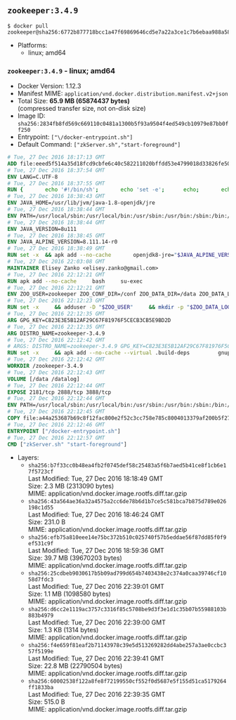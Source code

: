 ## `zookeeper:3.4.9`

```console
$ docker pull zookeeper@sha256:6772b877718bcc1a47f69869646cd5e7a22a3ce1c7b6ebaa988a58cb610119fa
```

-	Platforms:
	-	linux; amd64

### `zookeeper:3.4.9` - linux; amd64

-	Docker Version: 1.12.3
-	Manifest MIME: `application/vnd.docker.distribution.manifest.v2+json`
-	Total Size: **65.9 MB (65874437 bytes)**  
	(compressed transfer size, not on-disk size)
-	Image ID: `sha256:2834fb8fd569c669110c0481a1300b5f93a9504f4ed549cb10979e87bb0ff250`
-	Entrypoint: `["\/docker-entrypoint.sh"]`
-	Default Command: `["zkServer.sh","start-foreground"]`

```dockerfile
# Tue, 27 Dec 2016 18:17:13 GMT
ADD file:eeed5f514a35d18fcd9cbfe6c40c582211020bffdd53e4799018d33826fe5067 in / 
# Tue, 27 Dec 2016 18:37:54 GMT
ENV LANG=C.UTF-8
# Tue, 27 Dec 2016 18:37:55 GMT
RUN { 		echo '#!/bin/sh'; 		echo 'set -e'; 		echo; 		echo 'dirname "$(dirname "$(readlink -f "$(which javac || which java)")")"'; 	} > /usr/local/bin/docker-java-home 	&& chmod +x /usr/local/bin/docker-java-home
# Tue, 27 Dec 2016 18:38:43 GMT
ENV JAVA_HOME=/usr/lib/jvm/java-1.8-openjdk/jre
# Tue, 27 Dec 2016 18:38:44 GMT
ENV PATH=/usr/local/sbin:/usr/local/bin:/usr/sbin:/usr/bin:/sbin:/bin:/usr/lib/jvm/java-1.8-openjdk/jre/bin:/usr/lib/jvm/java-1.8-openjdk/bin
# Tue, 27 Dec 2016 18:38:44 GMT
ENV JAVA_VERSION=8u111
# Tue, 27 Dec 2016 18:38:45 GMT
ENV JAVA_ALPINE_VERSION=8.111.14-r0
# Tue, 27 Dec 2016 18:38:49 GMT
RUN set -x 	&& apk add --no-cache 		openjdk8-jre="$JAVA_ALPINE_VERSION" 	&& [ "$JAVA_HOME" = "$(docker-java-home)" ]
# Tue, 27 Dec 2016 22:03:08 GMT
MAINTAINER Elisey Zanko <elisey.zanko@gmail.com>
# Tue, 27 Dec 2016 22:12:21 GMT
RUN apk add --no-cache     bash     su-exec
# Tue, 27 Dec 2016 22:12:21 GMT
ENV ZOO_USER=zookeeper ZOO_CONF_DIR=/conf ZOO_DATA_DIR=/data ZOO_DATA_LOG_DIR=/datalog ZOO_PORT=2181 ZOO_TICK_TIME=2000 ZOO_INIT_LIMIT=5 ZOO_SYNC_LIMIT=2
# Tue, 27 Dec 2016 22:12:23 GMT
RUN set -x     && adduser -D "$ZOO_USER"     && mkdir -p "$ZOO_DATA_LOG_DIR" "$ZOO_DATA_DIR" "$ZOO_CONF_DIR"     && chown "$ZOO_USER:$ZOO_USER" "$ZOO_DATA_LOG_DIR" "$ZOO_DATA_DIR" "$ZOO_CONF_DIR"
# Tue, 27 Dec 2016 22:12:35 GMT
ARG GPG_KEY=C823E3E5B12AF29C67F81976F5CECB3CB5E9BD2D
# Tue, 27 Dec 2016 22:12:35 GMT
ARG DISTRO_NAME=zookeeper-3.4.9
# Tue, 27 Dec 2016 22:12:42 GMT
# ARGS: DISTRO_NAME=zookeeper-3.4.9 GPG_KEY=C823E3E5B12AF29C67F81976F5CECB3CB5E9BD2D
RUN set -x     && apk add --no-cache --virtual .build-deps         gnupg     && wget -q "http://www.apache.org/dist/zookeeper/$DISTRO_NAME/$DISTRO_NAME.tar.gz"     && wget -q "http://www.apache.org/dist/zookeeper/$DISTRO_NAME/$DISTRO_NAME.tar.gz.asc"     && export GNUPGHOME="$(mktemp -d)"     && gpg --keyserver ha.pool.sks-keyservers.net --recv-key "$GPG_KEY"     && gpg --batch --verify "$DISTRO_NAME.tar.gz.asc" "$DISTRO_NAME.tar.gz"     && tar -xzf "$DISTRO_NAME.tar.gz"     && mv "$DISTRO_NAME/conf/"* "$ZOO_CONF_DIR"     && rm -r "$GNUPGHOME" "$DISTRO_NAME.tar.gz" "$DISTRO_NAME.tar.gz.asc"     && apk del .build-deps
# Tue, 27 Dec 2016 22:12:42 GMT
WORKDIR /zookeeper-3.4.9
# Tue, 27 Dec 2016 22:12:43 GMT
VOLUME [/data /datalog]
# Tue, 27 Dec 2016 22:12:44 GMT
EXPOSE 2181/tcp 2888/tcp 3888/tcp
# Tue, 27 Dec 2016 22:12:44 GMT
ENV PATH=/usr/local/sbin:/usr/local/bin:/usr/sbin:/usr/bin:/sbin:/bin:/usr/lib/jvm/java-1.8-openjdk/jre/bin:/usr/lib/jvm/java-1.8-openjdk/bin:/zookeeper-3.4.9/bin ZOOCFGDIR=/conf
# Tue, 27 Dec 2016 22:12:45 GMT
COPY file:a44a253687b69c8f12fac800e2f52c3cc758e785c8004013379af200b5f27bea in / 
# Tue, 27 Dec 2016 22:12:46 GMT
ENTRYPOINT ["/docker-entrypoint.sh"]
# Tue, 27 Dec 2016 22:12:57 GMT
CMD ["zkServer.sh" "start-foreground"]
```

-	Layers:
	-	`sha256:b7f33cc0b48ea4fb2f0745def58c25483a5f6b7aed5b41ce8f1cb6e17f5723cf`  
		Last Modified: Tue, 27 Dec 2016 18:18:49 GMT  
		Size: 2.3 MB (2313090 bytes)  
		MIME: application/vnd.docker.image.rootfs.diff.tar.gzip
	-	`sha256:43a564ae36a32a4575a2cc6de78b6d1b7ce5c581bca7b875d789e026198c1d55`  
		Last Modified: Tue, 27 Dec 2016 18:46:24 GMT  
		Size: 231.0 B  
		MIME: application/vnd.docker.image.rootfs.diff.tar.gzip
	-	`sha256:efb75a810eee14e75bc372b510c025740f57b5eddae56f87dd85f0f9ef531c9f`  
		Last Modified: Tue, 27 Dec 2016 18:59:36 GMT  
		Size: 39.7 MB (39670203 bytes)  
		MIME: application/vnd.docker.image.rootfs.diff.tar.gzip
	-	`sha256:25cdbeb9030617b5b09ad799d654b7403438e2c374a0caa39746cf1058d7fdc3`  
		Last Modified: Tue, 27 Dec 2016 22:39:01 GMT  
		Size: 1.1 MB (1098580 bytes)  
		MIME: application/vnd.docker.image.rootfs.diff.tar.gzip
	-	`sha256:d6cc2e1119ac3757c3316f85c5708be9d3f3e1d1c35b07b55988103b883b4979`  
		Last Modified: Tue, 27 Dec 2016 22:39:00 GMT  
		Size: 1.3 KB (1314 bytes)  
		MIME: application/vnd.docker.image.rootfs.diff.tar.gzip
	-	`sha256:f4e659f81eaf2b71143978c39e5d513269282dd4abe257a3ae0ccbc357f5199e`  
		Last Modified: Tue, 27 Dec 2016 22:39:41 GMT  
		Size: 22.8 MB (22790504 bytes)  
		MIME: application/vnd.docker.image.rootfs.diff.tar.gzip
	-	`sha256:60002538f122a8fe8f72199550cf552f0d5687e5f155d51ca5179264ff1833ba`  
		Last Modified: Tue, 27 Dec 2016 22:39:35 GMT  
		Size: 515.0 B  
		MIME: application/vnd.docker.image.rootfs.diff.tar.gzip
